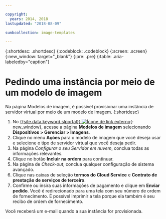 ```yaml
---

copyright:
  years: 2014, 2018
lastupdated: "2018-08-09"

sunbcollection: image-templates

---
```


{:shortdesc: .shortdesc}
{:codeblock: .codeblock}
{:screen: .screen}
{:new_window: target="_blank"}
{:pre: .pre}
{:table: .aria-labeledby="caption"}


# Pedindo uma instância por meio de um modelo de imagem

Na página Modelos de imagem, é possível provisionar uma instância de servidor virtual por meio de um modelo de imagem.
{:shortdesc}

1. No [{{site.data.keyword.slportal}} ![Ícone de link externo](../../icons/launch-glyph.svg "Ícone de link externo")](https://control.softlayer.com/){: new_window}, acesse a página **Modelos de imagem** selecionando **Dispositivos > Gerenciar > Imagens**.
2. Clique no menu **Ações** para o modelo de imagem que você deseja usar e selecione o tipo de servidor virtual que você deseja pedir.
3. Na página _Configurar o seu Servidor em nuvem_, conclua todas as informações relevantes.
4. Clique no botão **Incluir na ordem** para continuar.
5. Na página de _Check-out_, conclua qualquer configuração de sistema avançado.
6. Clique nas caixas de seleção **termos do Cloud Service** e **Contrato de prestação de serviços de terceiro**.
7. Confirme ou insira suas informações de pagamento e clique em **Enviar pedido**. Você é redirecionado para uma tela com seu número de ordem de fornecimento. É possível imprimir a tela porque ela também é seu recibo de ordem de fornecimento.

Você receberá um e-mail quando a sua instância for provisionada.
